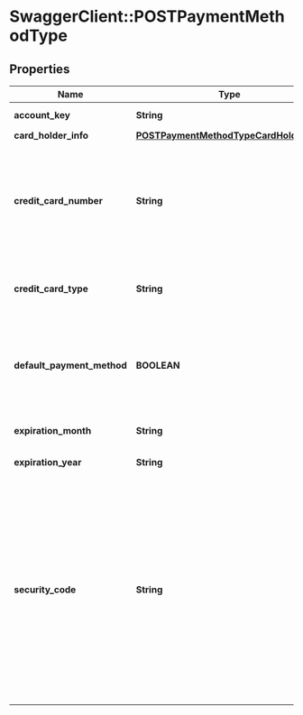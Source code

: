 # SwaggerClient::POSTPaymentMethodType

## Properties
Name | Type | Description | Notes
------------ | ------------- | ------------- | -------------
**account_key** | **String** | ID of the customer account to update.  | 
**card_holder_info** | [**POSTPaymentMethodTypeCardHolderInfo**](POSTPaymentMethodTypeCardHolderInfo.md) |  | [optional] 
**credit_card_number** | **String** | Credit card number, a string of up to 16 characters. This field can only be set when creating a new payment method; it cannot be queried or updated.  | 
**credit_card_type** | **String** | Possible values are: &#x60;Visa&#x60;, &#x60;MasterCard&#x60;, &#x60;AmericanExpress&#x60;, &#x60;Discover&#x60;.  | 
**default_payment_method** | **BOOLEAN** | Specify true to make this card the default payment method; otherwise, omit this parameter to keep the current default payment method.  | [optional] 
**expiration_month** | **String** | Two-digit expiration month (01-12).  | 
**expiration_year** | **String** | Four-digit expiration year.  | 
**security_code** | **String** | The CVV or CVV2 security code for the credit card or debit card. Only required if changing expirationMonth, expirationYear, or cardHolderName. To ensure PCI compliance, this value isn&#39;t stored and can&#39;t be queried. For more information, see [How do I control what information Zuora sends over to the Payment Gateway?](https://knowledgecenter.zuora.com/kb/How_do_I_control_what_information_Zuora_sends_over_to_the_payment_gateway_when_verifying_payment_methods%3F)  | [optional] 


